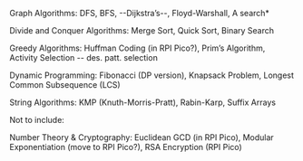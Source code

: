 

Graph Algorithms:  DFS, BFS, --Dijkstra’s--, Floyd-Warshall, A search*

Divide and Conquer Algorithms: Merge Sort, Quick Sort, Binary Search

Greedy Algorithms: Huffman Coding (in RPI Pico?), Prim’s Algorithm, Activity Selection -- des. patt. selection

Dynamic Programming: Fibonacci (DP version), Knapsack Problem, Longest Common Subsequence (LCS)

String Algorithms: KMP (Knuth-Morris-Pratt), Rabin-Karp, Suffix Arrays


Not to include:

Number Theory & Cryptography:  Euclidean GCD (in RPI Pico), Modular Exponentiation (move to RPI Pico?), RSA Encryption (RPI Pico)

